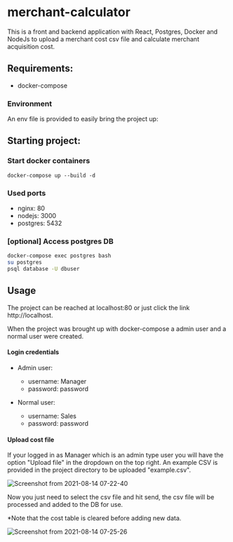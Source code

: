 # merchant-calculator

This is a front and backend application with React, Postgres, Docker and NodeJs to upload a merchant cost csv file and calculate merchant acquisition cost.

## Requirements:

* docker-compose

### Environment
An env file is provided to easily bring the project up:

## Starting project:

### Start docker containers
```
docker-compose up --build -d
```

### Used ports

- nginx: 80 
- nodejs: 3000
- postgres: 5432

### [optional] Access postgres DB
```bash
docker-compose exec postgres bash
su postgres
psql database -U dbuser
```

## Usage

The project can be reached at localhost:80 or just click the link http://localhost.

When the project was brought up with docker-compose a admin user and a normal user were created.

#### Login credentials

- Admin user:
  - username: Manager
  - password: password
  

- Normal user:
  - username: Sales
  - password: password

#### Upload cost file

If your logged in as Manager which is an admin type user you will have the option "Upload file" in the dropdown on the top right.
An example CSV is provided in the project directory to be uploaded "example.csv".

![Screenshot from 2021-08-14 07-22-40](https://user-images.githubusercontent.com/44851100/129427460-0b59e61c-2a4b-4131-b23f-e08564d44ef0.png)

Now you just need to select the csv file and hit send, the csv file will be processed and added to the DB for use.

*Note that the cost table is cleared before adding new data.

![Screenshot from 2021-08-14 07-25-26](https://user-images.githubusercontent.com/44851100/129427490-1ccded06-22dd-487f-a0d6-403eb89cd4d9.png)

